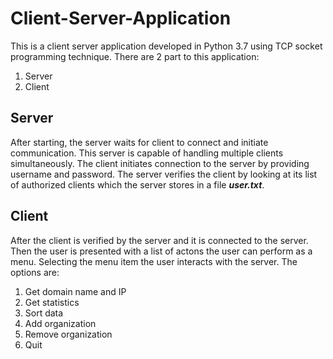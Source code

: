 # Client-Server-Application

This is a client server application developed in Python 3.7 using TCP socket programming technique. There are 2 part to this application:
1. Server
2. Client

## Server
After starting, the server waits for client to connect and initiate communication. This server is capable of handling multiple clients simultaneously. The client initiates connection to the server by providing username and password. The server verifies the client by looking at its list of authorized clients which the server stores in a file ***user.txt***.

## Client
After the client is verified by the server and it is connected to the server. Then the user is presented with a list of actons the user can perform as a menu. Selecting the menu item the user interacts with the server. The options are:
1. Get domain name and IP
2. Get statistics
3. Sort data
4. Add organization
5. Remove organization
6. Quit

